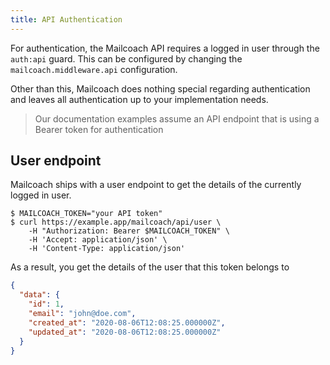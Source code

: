 ```yaml
---
title: API Authentication
---
```


For authentication, the Mailcoach API requires a logged in user through the `auth:api` guard. This can be configured by changing the `mailcoach.middleware.api` configuration.

Other than this, Mailcoach does nothing special regarding authentication and leaves all authentication up to your implementation needs.

> Our documentation examples assume an API endpoint that is using a Bearer token for authentication

## User endpoint

Mailcoach ships with a user endpoint to get the details of the currently logged in user.

```shell script
$ MAILCOACH_TOKEN="your API token"
$ curl https://example.app/mailcoach/api/user \
    -H "Authorization: Bearer $MAILCOACH_TOKEN" \
    -H 'Accept: application/json' \
    -H 'Content-Type: application/json'
```

As a result, you get the details of the user that this token belongs to

```json
{
  "data": {
    "id": 1,
    "email": "john@doe.com",
    "created_at": "2020-08-06T12:08:25.000000Z",
    "updated_at": "2020-08-06T12:08:25.000000Z"
  }
}
```

